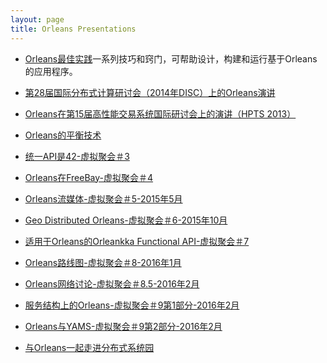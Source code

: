 ```yaml
---
layout: page
title: Orleans Presentations
---
```


-   [Orleans最佳实践](http://research.microsoft.com/apps/pubs/default.aspx?id=244727)一系列技巧和窍门，可帮助设计，构建和运行基于Orleans的应用程序。

-   [第28届国际分布式计算研讨会（2014年DISC）上的Orleans演讲](http://research.microsoft.com/en-US/people/philbe/disckeyotephilbefinal.pdf)

-   [Orleans在第15届高性能交易系统国际研讨会上的演讲（HPTS 2013）](http://www.hpts.ws/papers/2013/Bykov.pdf)

-   [Orleans的平衡技术](http://dotnet.github.io/orleans/Presentations/Balancing%20Techniques%20in%20Orleans.pptx)

-   [统一API是42-虚拟聚会＃3](http://dotnet.github.io/orleans/Presentations/(VM03)%20Uniform%20Api%20is%2042.pptx)

-   [Orleans在FreeBay-虚拟聚会＃4](http://dotnet.github.io/orleans/Presentations/VM-4%20-%20Using%20Orleans%20at%20FreeBay.pptx)

-   [Orleans流媒体-虚拟聚会＃5-2015年5月](http://dotnet.github.io/orleans/Presentations/Orleans%20Streaming%20-%20Virtual%20meetup%20-%205-22-2015.pptx)

-   [Geo Distributed Orleans-虚拟聚会＃6-2015年10月](http://dotnet.github.io/orleans/Presentations/VM-6%20-%20Orleans-Geo-Replication.pptx)

-   [适用于Orleans的Orleankka Functional API-虚拟聚会＃7](http://dotnet.github.io/orleans/Presentations/(VM07)%20Orleankka%20Functional%20API%20for%20Orleans.pptx)

-   [Orleans路线图-虚拟聚会＃8-2016年1月](http://dotnet.github.io/orleans/Presentations/Orleans%20Roadmap%201-21-2016.pptx)

-   [Orleans网络讨论-虚拟聚会＃8.5-2016年2月](http://dotnet.github.io/orleans/Presentations/VM-8.5%20-%20Orleans%20Networking.pptx)

-   [服务结构上的Orleans-虚拟聚会＃9第1部分-2016年2月](http://dotnet.github.io/orleans/Presentations/VM-9%20-%20Part.1%20Orleans-on-Service-Fabric.pptx)

-   [Orleans与YAMS-虚拟聚会＃9第2部分-2016年2月](http://dotnet.github.io/orleans/Presentations/VM-9%20-%20Part.2%20Orleans-with-YAMS.pptx)

-   [与Orleans一起走进分布式系统园](http://dotnet.github.io/orleans/Presentations/(FWDAYSKIEV2016)%20Walk.In.Distributed.Systems.Park.With.Orleans.pptx)
